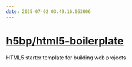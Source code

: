 ```yaml
---
date: 2025-07-02 03:49:16.063806
---
```


# [h5bp/html5-boilerplate](https://github.com/h5bp/html5-boilerplate)

HTML5 starter template for building web projects
